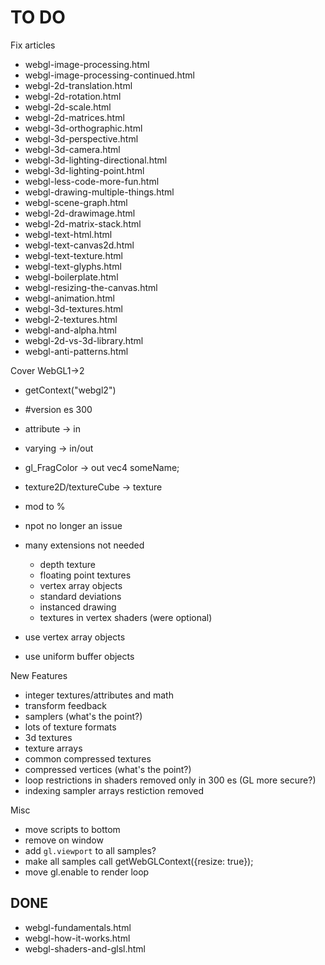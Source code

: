 TO DO
=====

Fix articles

*   webgl-image-processing.html
*   webgl-image-processing-continued.html
*   webgl-2d-translation.html
*   webgl-2d-rotation.html
*   webgl-2d-scale.html
*   webgl-2d-matrices.html
*   webgl-3d-orthographic.html
*   webgl-3d-perspective.html
*   webgl-3d-camera.html
*   webgl-3d-lighting-directional.html
*   webgl-3d-lighting-point.html
*   webgl-less-code-more-fun.html
*   webgl-drawing-multiple-things.html
*   webgl-scene-graph.html
*   webgl-2d-drawimage.html
*   webgl-2d-matrix-stack.html
*   webgl-text-html.html
*   webgl-text-canvas2d.html
*   webgl-text-texture.html
*   webgl-text-glyphs.html
*   webgl-boilerplate.html
*   webgl-resizing-the-canvas.html
*   webgl-animation.html
*   webgl-3d-textures.html
*   webgl-2-textures.html
*   webgl-and-alpha.html
*   webgl-2d-vs-3d-library.html
*   webgl-anti-patterns.html

Cover WebGL1->2

*  getContext("webgl2")
*  #version es 300
*  attribute -> in
*  varying -> in/out
*  gl_FragColor -> out vec4 someName;
*  texture2D/textureCube -> texture
*  mod to %
*  npot no longer an issue
*  many extensions not needed
   *  depth texture
   *  floating point textures
   *  vertex array objects
   *  standard deviations
   *  instanced drawing
   *  textures in vertex shaders (were optional)

*  use vertex array objects
*  use uniform buffer objects

New Features

*  integer textures/attributes and math
*  transform feedback
*  samplers (what's the point?)
*  lots of texture formats
*  3d textures
*  texture arrays
*  common compressed textures
*  compressed vertices (what's the point?)
*  loop restrictions in shaders removed only in 300 es (GL more secure?)
*  indexing sampler arrays restiction removed

Misc

*   move scripts to bottom
*   remove on window
*   add `gl.viewport` to all samples?
*   make all samples call getWebGLContext({resize: true});
*   move gl.enable to render loop


DONE
----

*   webgl-fundamentals.html
*   webgl-how-it-works.html
*   webgl-shaders-and-glsl.html

